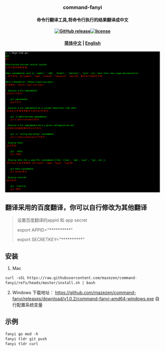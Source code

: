 ### <p align="center">command-fanyi</p>
#### <p align="center">命令行翻译工具,将命令行执行的结果翻译成中文</p>
#### <p align="center"><a href="https://github.com/mazezen/command-fanyi/releases"><img src="https://img.shields.io/github/release/command-fanyi/releases.svg" alt="GitHub release"></a><a href="https://github.com/mazezen/command-fanyi/blob/master/LICENSE"><img src="https://img.shields.io/github/license/mashape/apistatus.svg" alt="license"></a><p>
#### <p align="center"><a href="./README.md" target="_blank">简体中文</a> | <a href="./README_en.md" target="_blank">English</a> </p>

<img src="./images/img.png">

## 翻译采用的百度翻译，你可以自行修改为其他翻译
> 设置百度翻译的appid 和 app secret
> 
> export APPID="**********"
> 
> export SECRETKEY="**********"

## 安装 
1. Mac
```shell
curl -sSL https://raw.githubusercontent.com/mazezen/command-fanyi/refs/heads/master/install.sh | bash
```
2. Windows
下载地址： https://github.com/mazezen/command-fanyi/releases/download/v1.0.2/command-fanyi-amd64-windows.exe
自行配置系统变量

## 示例
```shell
fanyi go mod -h 
fanyi tldr git push
fanyi tldr curl
```
